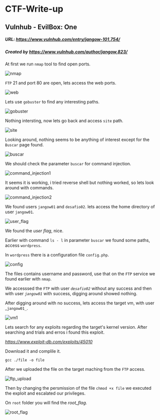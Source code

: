 # CTF-Write-up

## Vulnhub -  EvilBox: One

##### URL: https://www.vulnhub.com/entry/jangow-101,754/

##### Created by _https://www.vulnhub.com/author/jangow,823/_

At first we run ``nmap`` tool to find open ports.

![nmap](https://user-images.githubusercontent.com/20625004/165245616-c789d986-0577-426c-92ac-c79aebb7b265.PNG)

``FTP`` 21 and port 80 are open, lets access the web ports.

![web](https://user-images.githubusercontent.com/20625004/165245967-c18326be-036d-4409-8ba8-5edba65a83a3.PNG)

Lets use ``gobuster`` to find any interesting paths.

![gobuster](https://user-images.githubusercontent.com/20625004/165246229-5cda1737-e99f-4142-9ada-b95899b9af68.PNG)

Nothing intersting, now lets go back and access ``site`` path.

![site](https://user-images.githubusercontent.com/20625004/165246346-c191ce92-dced-4fad-8b94-16bce9c244e4.PNG)

Looking around, nothing seems to be anything of interest except for the ``Buscar`` page found.

![buscar](https://user-images.githubusercontent.com/20625004/165246526-91b83312-4cd2-46bb-92ff-931a8021b7ed.PNG)

We should check the parameter ``buscar`` for command injection.

![command_injection1](https://user-images.githubusercontent.com/20625004/165247526-608ab0a0-b679-4283-b5a4-3ef38bf07f03.PNG)

It seems it is working, i tried reverse shell but nothing worked, so lets look around with commands.

![command_injection2](https://user-images.githubusercontent.com/20625004/165247903-cc094986-7cd8-4820-8a83-e1c1abda6e3b.PNG)

We found users ``jangow01`` and ``desafio02``. lets access the home directory of user ``jangow01``.

![user_flag](https://user-images.githubusercontent.com/20625004/165248265-4e83f30a-b3e2-46ee-a951-8e44067e3f85.PNG)

We found the _user flag_, nice.

Earlier with command ``ls - l`` in parameter ``buscar`` we found some paths, access ``wordpress``.

In ``wordpress`` there is a configuration file ``config.php``.

![config](https://user-images.githubusercontent.com/20625004/165250726-c4b12f59-0edb-4a5c-9819-6620bd2f5abb.PNG)

The files contains username and password, use that on the ``FTP`` service we found earlier with ``nmap``.

We accesssed the ``FTP`` with user _``desafio02``_ without any success and then with user _``jangow01``_ with success, digging around showed nothing.

After digging around with no success, lets access the target vm, with user _``jangow01_``.

![vm1](https://user-images.githubusercontent.com/20625004/165254583-f53626f2-e10a-4a35-9394-0fe56099d892.PNG)

Lets search for any exploits regarding the target's kernel version. After searching and trials and erros i found this exploit.

_https://www.exploit-db.com/exploits/45010_ 

Download it and complile it.

``gcc ./file -o file``

After we uploaded the file on the target maching from the ``FTP`` access.

![ftp_upload](https://user-images.githubusercontent.com/20625004/165258371-89abc55d-791c-4ab4-83c0-31afac60c5be.PNG)

Then by changing the persmission of the file ``chmod +x file`` we executed the exploit and escalated our privileges.

On ``root`` folder you will find the _root_flag_.

![root_flag](https://user-images.githubusercontent.com/20625004/165258937-612eab37-bbc6-492e-be1f-1efa9bf4867d.PNG)



